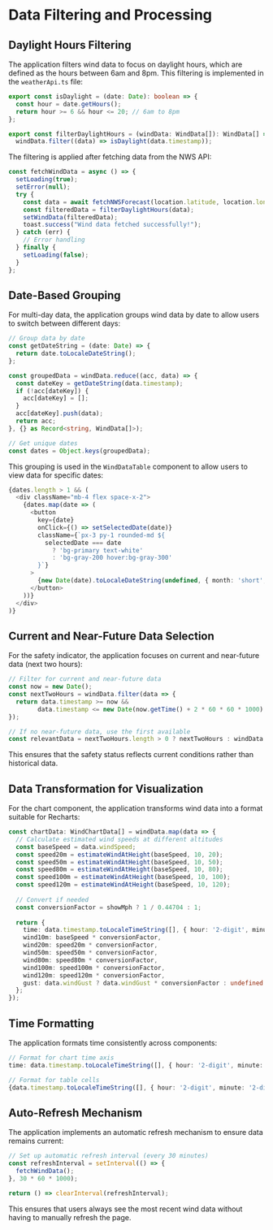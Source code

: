 
# Data Filtering and Processing

## Daylight Hours Filtering

The application filters wind data to focus on daylight hours, which are defined as the hours between 6am and 8pm. This filtering is implemented in the `weatherApi.ts` file:

```typescript
export const isDaylight = (date: Date): boolean => {
  const hour = date.getHours();
  return hour >= 6 && hour <= 20; // 6am to 8pm
};

export const filterDaylightHours = (windData: WindData[]): WindData[] =>
  windData.filter((data) => isDaylight(data.timestamp));
```

The filtering is applied after fetching data from the NWS API:

```typescript
const fetchWindData = async () => {
  setLoading(true);
  setError(null);
  try {
    const data = await fetchNWSForecast(location.latitude, location.longitude);
    const filteredData = filterDaylightHours(data);
    setWindData(filteredData);
    toast.success("Wind data fetched successfully!");
  } catch (err) {
    // Error handling
  } finally {
    setLoading(false);
  }
};
```

## Date-Based Grouping

For multi-day data, the application groups wind data by date to allow users to switch between different days:

```typescript
// Group data by date
const getDateString = (date: Date) => {
  return date.toLocaleDateString();
};

const groupedData = windData.reduce((acc, data) => {
  const dateKey = getDateString(data.timestamp);
  if (!acc[dateKey]) {
    acc[dateKey] = [];
  }
  acc[dateKey].push(data);
  return acc;
}, {} as Record<string, WindData[]>);

// Get unique dates
const dates = Object.keys(groupedData);
```

This grouping is used in the `WindDataTable` component to allow users to view data for specific dates:

```typescript
{dates.length > 1 && (
  <div className="mb-4 flex space-x-2">
    {dates.map(date => (
      <button
        key={date}
        onClick={() => setSelectedDate(date)}
        className={`px-3 py-1 rounded-md ${
          selectedDate === date 
            ? 'bg-primary text-white' 
            : 'bg-gray-200 hover:bg-gray-300'
        }`}
      >
        {new Date(date).toLocaleDateString(undefined, { month: 'short', day: 'numeric' })}
      </button>
    ))}
  </div>
)}
```

## Current and Near-Future Data Selection

For the safety indicator, the application focuses on current and near-future data (next two hours):

```typescript
// Filter for current and near-future data
const now = new Date();
const nextTwoHours = windData.filter(data => {
  return data.timestamp >= now && 
        data.timestamp <= new Date(now.getTime() + 2 * 60 * 60 * 1000);
});

// If no near-future data, use the first available
const relevantData = nextTwoHours.length > 0 ? nextTwoHours : windData.slice(0, 2);
```

This ensures that the safety status reflects current conditions rather than historical data.

## Data Transformation for Visualization

For the chart component, the application transforms wind data into a format suitable for Recharts:

```typescript
const chartData: WindChartData[] = windData.map(data => {
  // Calculate estimated wind speeds at different altitudes
  const baseSpeed = data.windSpeed;
  const speed20m = estimateWindAtHeight(baseSpeed, 10, 20);
  const speed50m = estimateWindAtHeight(baseSpeed, 10, 50);
  const speed80m = estimateWindAtHeight(baseSpeed, 10, 80);
  const speed100m = estimateWindAtHeight(baseSpeed, 10, 100);
  const speed120m = estimateWindAtHeight(baseSpeed, 10, 120);
  
  // Convert if needed
  const conversionFactor = showMph ? 1 / 0.44704 : 1;
  
  return {
    time: data.timestamp.toLocaleTimeString([], { hour: '2-digit', minute: '2-digit' }),
    wind10m: baseSpeed * conversionFactor,
    wind20m: speed20m * conversionFactor,
    wind50m: speed50m * conversionFactor,
    wind80m: speed80m * conversionFactor,
    wind100m: speed100m * conversionFactor,
    wind120m: speed120m * conversionFactor,
    gust: data.windGust ? data.windGust * conversionFactor : undefined
  };
});
```

## Time Formatting

The application formats time consistently across components:

```typescript
// Format for chart time axis
time: data.timestamp.toLocaleTimeString([], { hour: '2-digit', minute: '2-digit' })

// Format for table cells
{data.timestamp.toLocaleTimeString([], { hour: '2-digit', minute: '2-digit' })}
```

## Auto-Refresh Mechanism

The application implements an automatic refresh mechanism to ensure data remains current:

```typescript
// Set up automatic refresh interval (every 30 minutes)
const refreshInterval = setInterval(() => {
  fetchWindData();
}, 30 * 60 * 1000);

return () => clearInterval(refreshInterval);
```

This ensures that users always see the most recent wind data without having to manually refresh the page.
